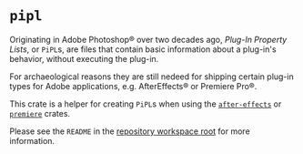 # `pipl`

Originating in Adobe Photoshop® over two decades ago, _Plug-In Property Lists_, or `PiPL`s, are
files that contain basic information about a plug-in's behavior, without executing the plug-in.

For archaeological reasons they are still nedeed for shipping certain plug-in types for Adobe
applications, e.g. AfterEffects® or Premiere Pro®.

This crate is a helper for creating `PiPL`s when using the [`after-effects`](https://crates.io/crates/after-effects)
or [`premiere`](https://crates.io/crates/premiere) crates.

Please see the `README` in the [repository workspace root](https://github.com/virtualritz/after-effects)
for more information.
